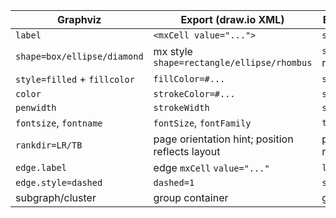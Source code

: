 | Graphviz                     | Export (draw\.io XML)                           | Export (Lucid Standard Import)                      |
| ---------------------------- | ----------------------------------------------- | --------------------------------------------------- |
| `label`                      | `<mxCell value="...">`                          | `shape.text.label`                                  |
| `shape=box/ellipse/diamond`  | mx style `shape=rectangle/ellipse/rhombus`      | `shape.type` (flowchart rectangle/ellipse/decision) |
| `style=filled` + `fillcolor` | `fillColor=#...`                                | `style.fillColor`                                   |
| `color`                      | `strokeColor=#...`                              | `style.strokeColor`                                 |
| `penwidth`                   | `strokeWidth`                                   | `style.strokeWidth`                                 |
| `fontsize`, `fontname`       | `fontSize`, `fontFamily`                        | `text.style.fontSize/fontFamily`                    |
| `rankdir=LR/TB`              | page orientation hint; position reflects layout | page size/origin; positions reflect layout          |
| `edge.label`                 | edge `mxCell` `value="..."`                     | `line.text.label`                                   |
| `edge.style=dashed`          | `dashed=1`                                      | `style.pattern="dashed"`                            |
| subgraph/cluster             | group container                                 | group/container                                     |
